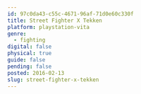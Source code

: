```yaml
---
id: 97c0da43-c55c-4671-96af-71d0e60c330f
title: Street Fighter X Tekken
platform: playstation-vita
genre:
  - fighting
digital: false
physical: true
guide: false
pending: false
posted: 2016-02-13
slug: street-fighter-x-tekken
---
```


